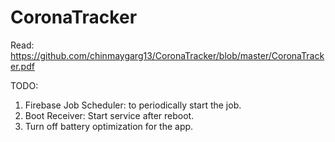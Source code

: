 # CoronaTracker
Read: https://github.com/chinmaygarg13/CoronaTracker/blob/master/CoronaTracker.pdf  

TODO:  
1. Firebase Job Scheduler: to periodically start the job.
2. Boot Receiver: Start service after reboot.
3. Turn off battery optimization for the app.
